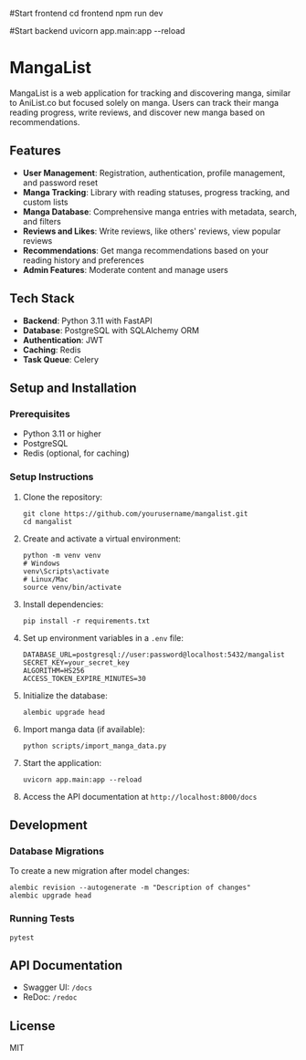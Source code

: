 #Start frontend
cd frontend
npm run dev

#Start backend
uvicorn app.main:app --reload

# MangaList

MangaList is a web application for tracking and discovering manga, similar to AniList.co but focused solely on manga. Users can track their manga reading progress, write reviews, and discover new manga based on recommendations.

## Features

- **User Management**: Registration, authentication, profile management, and password reset
- **Manga Tracking**: Library with reading statuses, progress tracking, and custom lists
- **Manga Database**: Comprehensive manga entries with metadata, search, and filters
- **Reviews and Likes**: Write reviews, like others' reviews, view popular reviews
- **Recommendations**: Get manga recommendations based on your reading history and preferences
- **Admin Features**: Moderate content and manage users

## Tech Stack

- **Backend**: Python 3.11 with FastAPI
- **Database**: PostgreSQL with SQLAlchemy ORM
- **Authentication**: JWT
- **Caching**: Redis
- **Task Queue**: Celery

## Setup and Installation

### Prerequisites

- Python 3.11 or higher
- PostgreSQL
- Redis (optional, for caching)

### Setup Instructions

1. Clone the repository:
   ```
   git clone https://github.com/yourusername/mangalist.git
   cd mangalist
   ```

2. Create and activate a virtual environment:
   ```
   python -m venv venv
   # Windows
   venv\Scripts\activate
   # Linux/Mac
   source venv/bin/activate
   ```

3. Install dependencies:
   ```
   pip install -r requirements.txt
   ```

4. Set up environment variables in a `.env` file:
   ```
   DATABASE_URL=postgresql://user:password@localhost:5432/mangalist
   SECRET_KEY=your_secret_key
   ALGORITHM=HS256
   ACCESS_TOKEN_EXPIRE_MINUTES=30
   ```

5. Initialize the database:
   ```
   alembic upgrade head
   ```

6. Import manga data (if available):
   ```
   python scripts/import_manga_data.py
   ```

7. Start the application:
   ```
   uvicorn app.main:app --reload
   ```

8. Access the API documentation at `http://localhost:8000/docs`

## Development

### Database Migrations

To create a new migration after model changes:
```
alembic revision --autogenerate -m "Description of changes"
alembic upgrade head
```

### Running Tests

```
pytest
```

## API Documentation

- Swagger UI: `/docs`
- ReDoc: `/redoc`

## License

MIT 